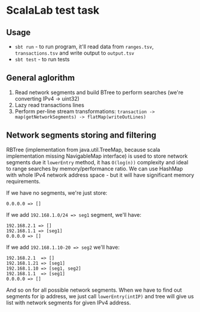 # ScalaLab test task

## Usage

* `sbt run` - to run program, it'll read data from `ranges.tsv`, `transactions.tsv` and write output to `output.tsv`
* `sbt test` - to run tests

## General aglorithm

1. Read network segments and build BTree to perform searches (we're converting IPv4 -> uint32)
2. Lazy read transactions lines
3. Perform per-line stream transformations: `transaction -> map(getNetworkSegments) -> flatMap(writeOutLines)`


## Network segments storing and filtering

RBTree (implementation from java.util.TreeMap, because scala implementation missing NavigableMap interface) is used to store network segments due it `lowerEntry` method, it has `O(log(n))` complexity and ideal to range searches by memory/performance ratio. We can use HashMap with whole IPv4 network address space - but it will have significant memory requirements.


If we have no segments, we're just store:

```
0.0.0.0 => []
```

If we add `192.168.1.0/24 => seg1` segment, we'll have:

```
192.168.2.1 => []
192.168.1.1 => [seg1]
0.0.0.0 => []
```

If we add `192.168.1.10-20 => seg2` we'll have:

```
192.168.2.1  => []
192.168.1.21 => [seg1]
192.168.1.10 => [seg1, seg2]
192.168.1.1  => [seg1]
0.0.0.0 => []
```

And so on for all possible network segments. When we have to find out segments for ip address, we just call `lowerEntry(intIP)` and tree will give us list with network segments for given IPv4 address.


